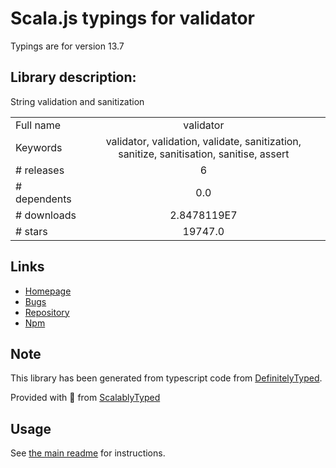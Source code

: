 
# Scala.js typings for validator

Typings are for version 13.7

## Library description:
String validation and sanitization

|                    |                 |
| ------------------ | :-------------: |
| Full name          | validator |
| Keywords           | validator, validation, validate, sanitization, sanitize, sanitisation, sanitise, assert |
| # releases         | 6 |
| # dependents       | 0.0 |
| # downloads        | 2.8478119E7 |
| # stars            | 19747.0 |

## Links
- [Homepage](https://github.com/validatorjs/validator.js)
- [Bugs](https://github.com/validatorjs/validator.js/issues)
- [Repository](https://github.com/validatorjs/validator.js)
- [Npm](https://www.npmjs.com/package/validator)
    


## Note
This library has been generated from typescript code from [DefinitelyTyped](https://definitelytyped.org).

Provided with :purple_heart: from [ScalablyTyped](https://github.com/oyvindberg/ScalablyTyped)

## Usage
See [the main readme](../../readme.md) for instructions.


